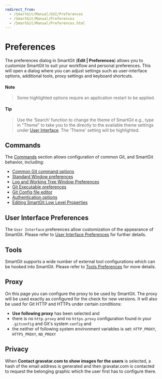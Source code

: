 ```yaml
---
redirect_from:
  - /SmartGit/Manual/GUI/Preferences
  - /SmartGit/Manual/Preferences
  - /SmartGit/Manual/Preferences.html
---
```


# Preferences

The preferences dialog in SmartGit (**Edit \| Preferences**) allows you to customize SmartGit to suit your workflow and personal preferences. This will open a dialog where you can adjust settings such as user-interface options, additional tools, proxy settings and keyboard shortcuts.

#### Note

> Some highlighted options require an application restart to be applied.

#### Tip

> Use the ‘Search’ function to change the theme of SmartGit e.g., type in "Theme" to take you to the directly to the available theme settings
> under [User Interface](User-Interface.md). The 'Theme' setting will be highlighted.

## Commands

The [Commands](Commands.md) section allows configuration of common Git, and SmartGit behavior, including:

- [Common Git command options](Commands.md#main-tab)
- [Standard Window preferences](Commands.md#standard-window)
- [Log and Working Tree Window Preferences](Commands.md#log-and-working-tree-window)
- [Git Executable preferences](Commands.md#git-executable)
- [Git Config file editor](Commands.md#git-config)
- [Authentication options](Commands.md#authentication)
- [Editing SmartGit Low Level Properties](../AdvancedSettings/Low-Level-Properties.md)

## User Interface Preferences

The `User Interface` preferences allow customization of the appearance of SmartGit. Please refer to [User Interface Preferences](User-Interface.md) for further details.

## Tools

SmartGit supports a wide number of external tool configurations which can be hooked into SmartGit. Please refer to [Tools Preferences](Tools.md) for more details.

## Proxy

On this page you can configure the proxy to be used by SmartGit. The proxy will be used exactly as configured for the check for new versions. It will also be used for Git HTTP and HTTPs under certain conditions:

- **Use following proxy** has been selected and
- there is no `http.proxy` and no `https.proxy` configuration found in your `.gitconfig` and Git's system `config` and
- the neither of following system environment variables is set: `HTTP_PROXY`, `HTTPS_PROXY`, `NO_PROXY`

## Privacy

When **Contact gravatar.com to show images for the users** is selected, a hash of the email address is generated and then gravatar.com is contacted to request the belonging graphic which the user first has to configure there.
